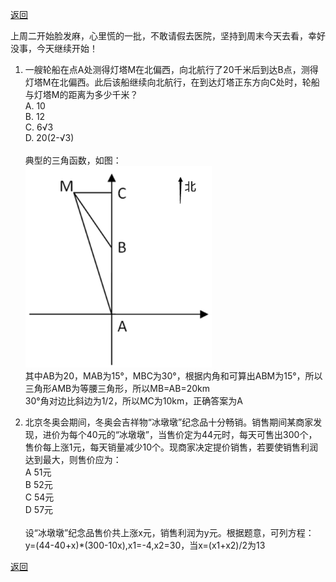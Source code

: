 [返回](../index.md)

上周二开始脸发麻，心里慌的一批，不敢请假去医院，坚持到周末今天去看，幸好没事，今天继续开始！

1. 一艘轮船在点A处测得灯塔M在北偏西，向北航行了20千米后到达B点，测得灯塔M在北偏西。此后该船继续向北航行，在到达灯塔正东方向C处时，轮船与灯塔M的距离为多少千米？\
A. 10\
B. 12\
C. 6√3\
D. 20(2-√3)\
\
典型的三角函数，如图：\
![t](./images/20230401001.png)\
其中AB为20，MAB为15°，MBC为30°，根据内角和可算出ABM为15°，所以三角形AMB为等腰三角形，所以MB=AB=20km\
30°角对边比斜边为1/2，所以MC为10km，正确答案为A

2. 北京冬奥会期间，冬奥会吉祥物“冰墩墩”纪念品十分畅销。销售期间某商家发现，进价为每个40元的“冰墩墩”，当售价定为44元时，每天可售出300个，售价每上涨1元，每天销量减少10个。现商家决定提价销售，若要使销售利润达到最大，则售价应为：\
A 51元\
B 52元\
C 54元\
D 57元\
\
设“冰墩墩”纪念品售价共上涨x元，销售利润为y元。根据题意，可列方程：\
y=(44-40+x)*(300-10x),x1=-4,x2=30，当x=(x1+x2)/2为13

[返回](../index.md)